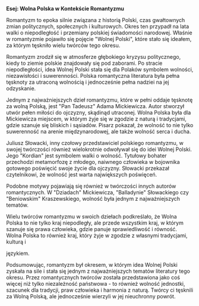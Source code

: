 **Esej: Wolna Polska w Kontekście Romantyzmu**

Romantyzm to epoka silnie związana z historią Polski, czas gwałtownych zmian politycznych, społecznych i kulturowych. Okres ten przypadł na lata walki o niepodległość i przemiany polskiej świadomości narodowej. Właśnie w romantyzmie pojawiło się pojęcie "Wolnej Polski", które stało się ideałem, za którym tęskniło wielu twórców tego okresu.

Romantyzm zrodził się w atmosferze głębokiego kryzysu politycznego, kiedy to ziemie polskie znajdowały się pod zaborami. Po stracie niepodległości, idea Wolnej Polski stała się dla Polaków symbolem wolności, niezawisłości i suwerenności. Polska romantyczna literatura była pełna tęsknoty za utraconą wolnością i jednocześnie pełna nadziei na jej odzyskanie.

Jednym z najważniejszych dzieł romantyzmu, które w pełni oddaje tęsknotę za wolną Polską, jest "Pan Tadeusz" Adama Mickiewicza. Autor stworzył utwór pełen miłości do ojczyzny, skądinąd utraconej. Wolna Polska była dla Mickiewicza miejscem, w którym żyje się w zgodzie z naturą i tradycjami, gdzie szanuje się bliskich i sąsiadów. Pisarz pokazał, że wolność to nie tylko suwerenność na arenie międzynarodowej, ale także wolność serca i ducha.

Juliusz Słowacki, inny czołowy przedstawiciel polskiego romantyzmu, w swojej twórczości również wielokrotnie odwoływał się do idei Wolnej Polski. Jego "Kordian" jest symbolem walki o wolność. Tytułowy bohater przechodzi metamorfozę z młodego, naiwnego człowieka w bojownika gotowego poświęcić swoje życie dla ojczyzny. Słowacki przekazał czytelnikowi, że wolność jest warta największych poświęceń.

Podobne motywy pojawiają się również w twórczości innych autorów romantycznych. W "Dziadach" Mickiewicza, "Balladynie" Słowackiego czy "Beniowskim" Kraszewskiego, wolność była jednym z najważniejszych tematów.

Wielu twórców romantyzmu w swoich dziełach podkreślało, że Wolna Polska to nie tylko kraj niepodległy, ale przede wszystkim kraj, w którym szanuje się prawa człowieka, gdzie panuje sprawiedliwość i równość. Wolna Polska to również kraj, który żyje w zgodzie z własnymi tradycjami, kulturą i

 językiem.

Podsumowując, romantyzm był okresem, w którym idea Wolnej Polski zyskała na sile i stała się jednym z najważniejszych tematów literatury tego okresu. Przez romantycznych twórców została przedstawiona jako coś więcej niż tylko niezależność państwowa - to również wolność jednostki, szacunek dla tradycji, praw człowieka i harmonia z naturą. Twórcy ci tęsknili za Wolną Polską, ale jednocześnie wierzyli w jej nieuchronny powrót.
